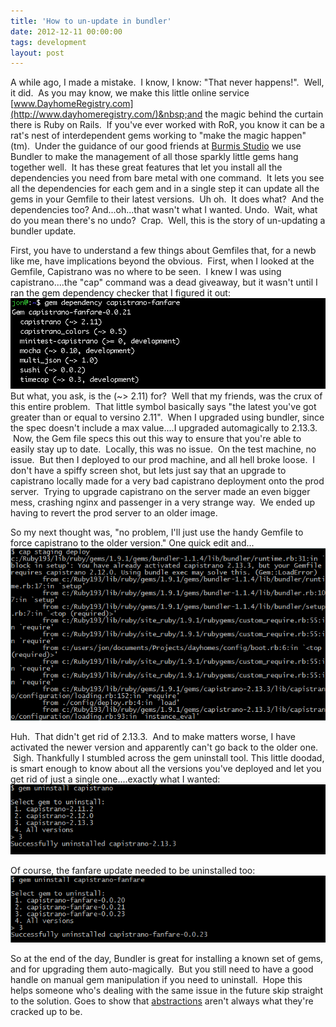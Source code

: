 ```yaml
---
title: 'How to un-update in bundler'
date: 2012-12-11 00:00:00 
tags: development
layout: post
---
```

A while ago, I made a mistake. &nbsp;I know, I know: "That never happens!". &nbsp;Well, it did. &nbsp;As you may know, we make this little online service [www.DayhomeRegistry.com](http://www.dayhomeregistry.com/)&nbsp;and the magic behind the curtain there is Ruby on Rails. &nbsp;If you've ever worked with RoR, you know it can be a rat's nest of interdependent gems working to "make the magic happen" (tm). &nbsp;Under the guidance of our good friends at [Burmis Studio](http://www.burmis.ca/)&nbsp;we use Bundler to make the management of all those sparkly little gems hang together well. &nbsp;It has these great features that let you install all the dependencies you need from bare metal with one command. &nbsp;It lets you see all the dependencies for each gem and in a single step it can update all the gems in your Gemfile to their latest versions. &nbsp;Uh oh. &nbsp;It does what? &nbsp;And the dependencies too? And...oh...that wasn't what I wanted. Undo. &nbsp;Wait, what do you mean there's no undo? &nbsp;Crap. &nbsp;Well, this is the story of un-updating a bundler update.

First, you have to understand a few things about Gemfiles that, for a newb like me, have implications beyond the obvious. &nbsp;First, when I looked at the Gemfile, Capistrano was no where to be seen. &nbsp;I knew I was using capistrano....the "cap" command was a dead giveaway, but it wasn't until I ran the gem dependency checker that I figured it out:
![](/content/images/2014/Aug/Screen-Shot-2012-12-11-at-3-56-04-PM.png)
But what, you ask, is the (~&gt; 2.11) for? &nbsp;Well that my friends, was the crux of this entire problem. &nbsp;That little symbol basically says "the latest you've got greater than or equal to versino 2.11". &nbsp;When I upgraded using bundler, since the spec doesn't include a max value....I upgraded automagically to 2.13.3\. &nbsp;Now, the Gem file specs this out this way to ensure that you're able to easily stay up to date. &nbsp;Locally, this was no issue. &nbsp;On the test machine, no issue. &nbsp;But then I deployed to our prod machine, and all hell broke loose. &nbsp;I don't have a spiffy screen shot, but lets just say that an upgrade to capistrano locally made for a very bad capistrano deployment onto the prod server. &nbsp;Trying to upgrade capistrano on the server made an even bigger mess, crashing nginx and passenger in a very strange way. &nbsp;We ended up having to revert the prod server to an older image.

So my next thought was, "no problem, I'll just use the handy Gemfile to force capistrano to the older version." One quick edit and...
![](/content/images/2014/Aug/capistrano.PNG)

Huh.  That didn't get rid of 2.13.3\.  And to make matters worse, I have activated the newer version and apparently can't go back to the older one.  Sigh. Thankfully I stumbled across the gem uninstall tool. This little doodad, is smart enough to know about all the versions you've deployed and let you get rid of just a single one....exactly what I wanted:
![](/content/images/2014/Aug/uninstall-cap.PNG)

Of course, the fanfare update needed to be uninstalled too:
![](/content/images/2014/Aug/uninstall-fanfare.PNG)

So at the end of the day, Bundler is great for installing a known set of gems, and for upgrading them auto-magically. &nbsp;But you still need to have a good handle on manual gem manipulation if you need to uninstall. &nbsp;Hope this helps someone who's dealing with the same issue in the future skip straight to the solution. Goes to show that [abstractions](http://ghost.twentyfivetwenty.ca/can_specs_make_us_better_) aren't always what they're cracked up to be.
